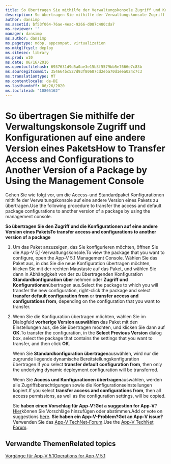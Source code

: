 ```yaml
---
title: So übertragen Sie mithilfe der Verwaltungskonsole Zugriff und Konfigurationen auf eine andere Version eines Pakets
description: So übertragen Sie mithilfe der Verwaltungskonsole Zugriff und Konfigurationen auf eine andere Version eines Pakets
author: dansimp
ms.assetid: bf53f064-76ae-4eac-9266-d087c480cda7
ms.reviewer: ''
manager: dansimp
ms.author: dansimp
ms.pagetype: mdop, appcompat, virtualization
ms.mktglfcycl: deploy
ms.sitesec: library
ms.prod: w10
ms.date: 06/16/2016
ms.openlocfilehash: 6937631d9d5a0ae3e15b3f5579bb5e7666e7c83b
ms.sourcegitcommit: 354664bc527d93f80687cd2eba70d1eea024c7c3
ms.translationtype: MT
ms.contentlocale: de-DE
ms.lasthandoff: 06/26/2020
ms.locfileid: "10805162"
---
```

# <span data-ttu-id="ec782-103">So übertragen Sie mithilfe der Verwaltungskonsole Zugriff und Konfigurationen auf eine andere Version eines Pakets</span><span class="sxs-lookup"><span data-stu-id="ec782-103">How to Transfer Access and Configurations to Another Version of a Package by Using the Management Console</span></span>


<span data-ttu-id="ec782-104">Gehen Sie wie folgt vor, um die Access-und Standardpaket Konfigurationen mithilfe der Verwaltungskonsole auf eine andere Version eines Pakets zu übertragen.</span><span class="sxs-lookup"><span data-stu-id="ec782-104">Use the following procedure to transfer the access and default package configurations to another version of a package by using the management console.</span></span>

**<span data-ttu-id="ec782-105">So übertragen Sie den Zugriff und die Konfigurationen auf eine andere Version eines Pakets</span><span class="sxs-lookup"><span data-stu-id="ec782-105">To transfer access and configurations to another version of a package</span></span>**

1.  <span data-ttu-id="ec782-106">Um das Paket anzuzeigen, das Sie konfigurieren möchten, öffnen Sie die App-V 5,1-Verwaltungskonsole.</span><span class="sxs-lookup"><span data-stu-id="ec782-106">To view the package that you want to configure, open the App-V 5.1 Management Console.</span></span> <span data-ttu-id="ec782-107">Wählen Sie das Paket aus, in das Sie die neue Konfiguration übertragen möchten, klicken Sie mit der rechten Maustaste auf das Paket, und wählen Sie dann in Abhängigkeit von der zu übertragenden Konfiguration **Standardkonfiguration über** nehmen oder **Zugriff und Konfigurationen**übertragen aus.</span><span class="sxs-lookup"><span data-stu-id="ec782-107">Select the package to which you will transfer the new configuration, right-click the package and select **transfer default configuration from** or **transfer access and configurations from**, depending on the configuration that you want to transfer.</span></span>

2.  <span data-ttu-id="ec782-108">Wenn Sie die Konfiguration übertragen möchten, wählen Sie im Dialogfeld **vorherige Version auswählen** das Paket mit den Einstellungen aus, die Sie übertragen möchten, und klicken Sie dann auf **OK**.</span><span class="sxs-lookup"><span data-stu-id="ec782-108">To transfer the configuration, in the **Select Previous Version** dialog box, select the package that contains the settings that you want to transfer, and then click **OK**.</span></span>

    <span data-ttu-id="ec782-109">Wenn Sie **Standardkonfiguration übertragen**auswählen, wird nur die zugrunde liegende dynamische Bereitstellungskonfiguration übertragen.</span><span class="sxs-lookup"><span data-stu-id="ec782-109">If you select **transfer default configuration from**, then only the underlying dynamic deployment configuration will be transferred.</span></span>

    <span data-ttu-id="ec782-110">Wenn Sie **Access und Konfigurationen übertragen**auswählen, werden alle Zugriffsberechtigungen sowie die Konfigurationseinstellungen kopiert.</span><span class="sxs-lookup"><span data-stu-id="ec782-110">If you select **transfer access and configurations from**, then all access permissions, as well as the configuration settings, will be copied.</span></span>

    <span data-ttu-id="ec782-111">Sie **haben einen Vorschlag für App-V**?</span><span class="sxs-lookup"><span data-stu-id="ec782-111">**Got a suggestion for App-V**?</span></span> <span data-ttu-id="ec782-112">[Hier](http://appv.uservoice.com/forums/280448-microsoft-application-virtualization)können Sie Vorschläge hinzufügen oder abstimmen.</span><span class="sxs-lookup"><span data-stu-id="ec782-112">Add or vote on suggestions [here](http://appv.uservoice.com/forums/280448-microsoft-application-virtualization).</span></span> **<span data-ttu-id="ec782-113">Sie haben ein App-V-Problem?</span><span class="sxs-lookup"><span data-stu-id="ec782-113">Got an App-V issue?</span></span>** <span data-ttu-id="ec782-114">Verwenden Sie das [App-V TechNet-Forum](https://social.technet.microsoft.com/Forums/home?forum=mdopappv).</span><span class="sxs-lookup"><span data-stu-id="ec782-114">Use the [App-V TechNet Forum](https://social.technet.microsoft.com/Forums/home?forum=mdopappv).</span></span>

## <span data-ttu-id="ec782-115">Verwandte Themen</span><span class="sxs-lookup"><span data-stu-id="ec782-115">Related topics</span></span>


[<span data-ttu-id="ec782-116">Vorgänge für App-V 5.1</span><span class="sxs-lookup"><span data-stu-id="ec782-116">Operations for App-V 5.1</span></span>](operations-for-app-v-51.md)

 

 





